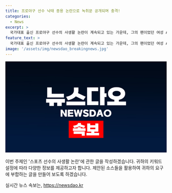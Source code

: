 ```yaml
---
title: 프로야구 선수 낙태 종용 논란으로 녹취문 공개되며 충격!
categories:
  - News
excerpt: >
  국가대표 출신 프로야구 선수의 사생활 논란이 계속되고 있는 가운데, 그의 팬이었던 여성 A씨가 임신한 뒤 낙태를 강요당했다고 폭로했다. A씨는 1년 동안 선수와의 관계 속에서 이를 겪었으며, 통화 녹취를 공개하여 사건을 증명했다. 해당 선수 소속 구단은 사생활 문제로 인해 입장을 전하지 않았으며, 이 사건은 최근 스포츠계에서 발생한 여러 사생활 논란 중 하나로 떠오르고 있다. 이 때문에 사람들은 스포츠 선수들의 난잡한 사생활에 대한 관심과 우려가 높아지고 있다.
feature_text: >
  국가대표 출신 프로야구 선수의 사생활 논란이 계속되고 있는 가운데, 그의 팬이었던 여성 A씨가 임신한 뒤 낙태를 강요당했다고 폭로했다. A씨는 1년 동안 선수와의 관계 속에서 이를 겪었으며, 통화 녹취를 공개하여 사건을 증명했다. 해당 선수 소속 구단은 사생활 문제로 인해 입장을 전하지 않았으며, 이 사건은 최근 스포츠계에서 발생한 여러 사생활 논란 중 하나로 떠오르고 있다. 이 때문에 사람들은 스포츠 선수들의 난잡한 사생활에 대한 관심과 우려가 높아지고 있다.
image: '/assets/img/newsdao_breakingnews.jpg'
---
```


<p><img src="/assets/img/newsdao_breakingnews.jpg" alt="flaretime 속보" /></p>

<p>이번 주제인 '스포츠 선수의 사생활 논란'에 관한 글을 작성하겠습니다. 귀하의 키워드 설정에 따라 다양한 정보를 제공하고자 합니다. 제안된 소스들을 활용하여 귀하의 요구에 부합하는 글을 만들어 보도록 하겠습니다.</p>
실시간 뉴스 속보는, <a href="https://newsdao.kr" rel="dofollow">https://newsdao.kr</a>


